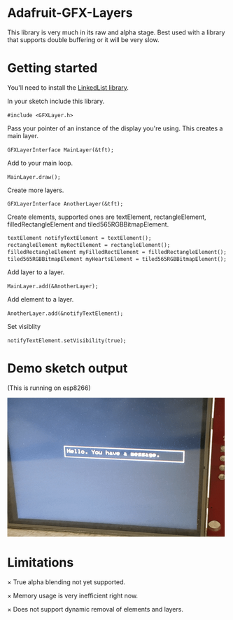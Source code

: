 # Adafruit-GFX-Layers
This library is very much in its raw and alpha stage. Best used with a library that supports double buffering or it will be very slow.

# Getting started

You'll need to install the [LinkedList library](https://github.com/ivanseidel/LinkedList).

In your sketch include this library.

`#include <GFXLayer.h>`

Pass your pointer of an instance of the display you're using. This creates a main layer.

`GFXLayerInterface MainLayer(&tft);`

Add to your main loop.

`MainLayer.draw();`

Create more layers.

```
GFXLayerInterface AnotherLayer(&tft);
```
Create elements, supported ones are textElement, rectangleElement, filledRectangleElement and tiled565RGBBitmapElement.

```
textElement notifyTextElement = textElement();
rectangleElement myRectElement = rectangleElement();
filledRectangleElement myFilledRectElement = filledRectangleElement();
tiled565RGBBitmapElement myHeartsElement = tiled565RGBBitmapElement();
```
Add layer to a layer.

` MainLayer.add(&AnotherLayer); `

Add element to a layer.

`AnotherLayer.add(&notifyTextElement);`

Set visiblity

`notifyTextElement.setVisibility(true);`


# Demo sketch output

(This is running on esp8266)

![ILI9341 Example](data/ILI9341Layers.gif)
# Limitations
× True alpha blending not yet supported.

× Memory usage is very inefficient right now.

× Does not support dynamic removal of elements and layers.
